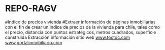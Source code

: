 # REPO-RAGV
#Indice de precios vivienda
#Extraer información de páginas inmobiliarias con el fin de crear un indice de precios de la vivienda para chile, tales como el precio, distancia con puntos estratégicos, metros cuadrados, superficie construida
Extracción información sitio web www.toctoc.com www.portalinmobiliario.com
